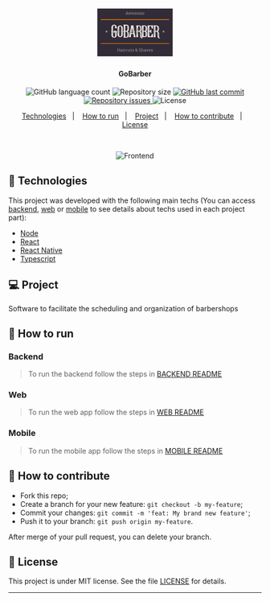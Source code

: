 <h1 align="center">
  <img alt="GoBarber" title="#GoBarber" src=".github/logo.png" width="150px" />
</h1>

<h4 align="center">
  GoBarber
</h4>
<p align="center">
  <img alt="GitHub language count" src="https://img.shields.io/github/languages/count/gagigante/GoBarber">

  <img alt="Repository size" src="https://img.shields.io/github/repo-size/gagigante/GoBarber">
  
  <a href="https://github.com/gagigante/GoBarber/commits/master">
    <img alt="GitHub last commit" src="https://img.shields.io/github/last-commit/gagigante/GoBarber">
  </a>

  <a href="https://github.com/gagigante/GoBarber/issues">
    <img alt="Repository issues" src="https://img.shields.io/github/issues/gagigante/GoBarber">
  </a>

  <img alt="License" src="https://img.shields.io/badge/license-MIT-brightgreen">

<p align="center">
  <a href="#rocket-technologies">Technologies</a>&nbsp;&nbsp;&nbsp;|&nbsp;&nbsp;&nbsp;
  <a href="#runner-how-to-run">How to run</a>&nbsp;&nbsp;&nbsp;|&nbsp;&nbsp;&nbsp;
  <a href="#-project">Project</a>&nbsp;&nbsp;&nbsp;|&nbsp;&nbsp;&nbsp;
  <a href="#-how-to-contribute">How to contribute</a>&nbsp;&nbsp;&nbsp;|&nbsp;&nbsp;&nbsp;
  <a href="#memo-license">License</a>
</p>

<br>

<p align="center">
  <img alt="Frontend" src=".github/app.gif">
</p>

## :rocket: Technologies

This project was developed with the following main techs (You can access [backend](./backend), [web](./web) or [mobile](./mobile) to see details about techs used in each project part):

- [Node](https://nodejs.org/en/)
- [React](https://reactjs.org/)
- [React Native](https://reactnative.dev/)
- [Typescript](https://www.typescriptlang.org/)


## 💻 Project

Software to facilitate the scheduling and organization of barbershops

## :runner: How to run

### Backend

> To run the backend follow the steps in [BACKEND README](./backend/README.md)

### Web

> To run the web app follow the steps in [WEB README](./web/README.md)

### Mobile

> To run the mobile app follow the steps in [MOBILE README](./mobile/README.md)

## 🤔 How to contribute

- Fork this repo;
- Create a branch for your new feature: `git checkout -b my-feature`;
- Commit your changes: `git commit -m 'feat: My brand new feature'`;
- Push it to your branch: `git push origin my-feature`.

After merge of your pull request, you can delete your branch.

## :memo: License

This project is under MIT license. See the file [LICENSE](LICENSE) for details.

---